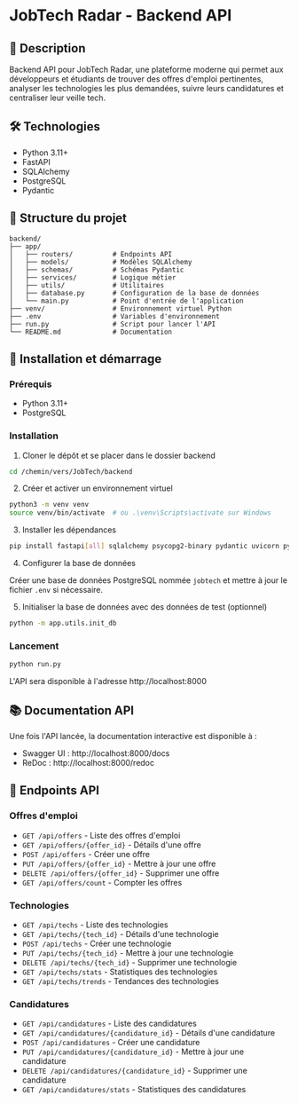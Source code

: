 # JobTech Radar - Backend API

## 🎯 Description

Backend API pour JobTech Radar, une plateforme moderne qui permet aux développeurs et étudiants de trouver des offres d'emploi pertinentes, analyser les technologies les plus demandées, suivre leurs candidatures et centraliser leur veille tech.

## 🛠️ Technologies

- Python 3.11+
- FastAPI
- SQLAlchemy
- PostgreSQL
- Pydantic

## 📁 Structure du projet

```
backend/
├── app/
│   ├── routers/          # Endpoints API
│   ├── models/           # Modèles SQLAlchemy
│   ├── schemas/          # Schémas Pydantic
│   ├── services/         # Logique métier
│   ├── utils/            # Utilitaires
│   ├── database.py       # Configuration de la base de données
│   └── main.py           # Point d'entrée de l'application
├── venv/                 # Environnement virtuel Python
├── .env                  # Variables d'environnement
├── run.py                # Script pour lancer l'API
└── README.md             # Documentation
```

## 🚀 Installation et démarrage

### Prérequis

- Python 3.11+
- PostgreSQL

### Installation

1. Cloner le dépôt et se placer dans le dossier backend

```bash
cd /chemin/vers/JobTech/backend
```

2. Créer et activer un environnement virtuel

```bash
python3 -m venv venv
source venv/bin/activate  # ou .\venv\Scripts\activate sur Windows
```

3. Installer les dépendances

```bash
pip install fastapi[all] sqlalchemy psycopg2-binary pydantic uvicorn python-dotenv
```

4. Configurer la base de données

Créer une base de données PostgreSQL nommée `jobtech` et mettre à jour le fichier `.env` si nécessaire.

5. Initialiser la base de données avec des données de test (optionnel)

```bash
python -m app.utils.init_db
```

### Lancement

```bash
python run.py
```

L'API sera disponible à l'adresse http://localhost:8000

## 📚 Documentation API

Une fois l'API lancée, la documentation interactive est disponible à :

- Swagger UI : http://localhost:8000/docs
- ReDoc : http://localhost:8000/redoc

## 🔄 Endpoints API

### Offres d'emploi

- `GET /api/offers` - Liste des offres d'emploi
- `GET /api/offers/{offer_id}` - Détails d'une offre
- `POST /api/offers` - Créer une offre
- `PUT /api/offers/{offer_id}` - Mettre à jour une offre
- `DELETE /api/offers/{offer_id}` - Supprimer une offre
- `GET /api/offers/count` - Compter les offres

### Technologies

- `GET /api/techs` - Liste des technologies
- `GET /api/techs/{tech_id}` - Détails d'une technologie
- `POST /api/techs` - Créer une technologie
- `PUT /api/techs/{tech_id}` - Mettre à jour une technologie
- `DELETE /api/techs/{tech_id}` - Supprimer une technologie
- `GET /api/techs/stats` - Statistiques des technologies
- `GET /api/techs/trends` - Tendances des technologies

### Candidatures

- `GET /api/candidatures` - Liste des candidatures
- `GET /api/candidatures/{candidature_id}` - Détails d'une candidature
- `POST /api/candidatures` - Créer une candidature
- `PUT /api/candidatures/{candidature_id}` - Mettre à jour une candidature
- `DELETE /api/candidatures/{candidature_id}` - Supprimer une candidature
- `GET /api/candidatures/stats` - Statistiques des candidatures
